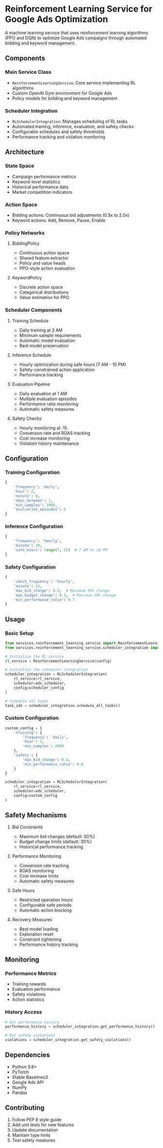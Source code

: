 # Reinforcement Learning Service for Google Ads Optimization

A machine learning service that uses reinforcement learning algorithms (PPO and DQN) to optimize Google Ads campaigns through automated bidding and keyword management.

## Components

### Main Service Class
- `ReinforcementLearningService`: Core service implementing RL algorithms
- Custom OpenAI Gym environment for Google Ads
- Policy models for bidding and keyword management

### Scheduler Integration
- `RLSchedulerIntegration`: Manages scheduling of RL tasks
- Automated training, inference, evaluation, and safety checks
- Configurable schedules and safety thresholds
- Performance tracking and violation monitoring

## Architecture

### State Space
- Campaign performance metrics
- Keyword-level statistics
- Historical performance data
- Market competition indicators

### Action Space
- Bidding actions: Continuous bid adjustments (0.5x to 2.0x)
- Keyword actions: Add, Remove, Pause, Enable

### Policy Networks
1. BiddingPolicy
   - Continuous action space
   - Shared feature extractor
   - Policy and value heads
   - PPO-style action evaluation

2. KeywordPolicy
   - Discrete action space
   - Categorical distributions
   - Value estimation for PPO

### Scheduler Components
1. Training Schedule
   - Daily training at 2 AM
   - Minimum sample requirements
   - Automatic model evaluation
   - Best model preservation

2. Inference Schedule
   - Hourly optimization during safe hours (7 AM - 10 PM)
   - Safety-constrained action application
   - Performance tracking

3. Evaluation Pipeline
   - Daily evaluation at 1 AM
   - Multiple evaluation episodes
   - Performance ratio monitoring
   - Automatic safety measures

4. Safety Checks
   - Hourly monitoring at :15
   - Conversion rate and ROAS tracking
   - Cost increase monitoring
   - Violation history maintenance

## Configuration

### Training Configuration
```python
{
    'frequency': 'daily',
    'hour': 2,
    'minute': 0,
    'days_between': 1,
    'min_samples': 1000,
    'evaluation_episodes': 5
}
```

### Inference Configuration
```python
{
    'frequency': 'hourly',
    'minute': 30,
    'safe_hours': range(7, 22)  # 7 AM to 10 PM
}
```

### Safety Configuration
```python
{
    'check_frequency': 'hourly',
    'minute': 15,
    'max_bid_change': 0.5,  # Maximum 50% change
    'max_budget_change': 0.3,  # Maximum 30% change
    'min_performance_ratio': 0.7
}
```

## Usage

### Basic Setup
```python
from services.reinforcement_learning_service import ReinforcementLearningService
from services.reinforcement_learning_service.scheduler_integration import RLSchedulerIntegration

# Initialize the RL service
rl_service = ReinforcementLearningService(config)

# Initialize the scheduler integration
scheduler_integration = RLSchedulerIntegration(
    rl_service=rl_service,
    scheduler=ads_scheduler,
    config=scheduler_config
)

# Schedule all tasks
task_ids = scheduler_integration.schedule_all_tasks()
```

### Custom Configuration
```python
custom_config = {
    'training': {
        'frequency': 'daily',
        'hour': 3,
        'min_samples': 2000
    },
    'safety': {
        'max_bid_change': 0.3,
        'min_performance_ratio': 0.8
    }
}

scheduler_integration = RLSchedulerIntegration(
    rl_service=rl_service,
    scheduler=ads_scheduler,
    config=custom_config
)
```

## Safety Mechanisms

1. Bid Constraints
   - Maximum bid changes (default: 50%)
   - Budget change limits (default: 30%)
   - Historical performance tracking

2. Performance Monitoring
   - Conversion rate tracking
   - ROAS monitoring
   - Cost increase limits
   - Automatic safety measures

3. Safe Hours
   - Restricted operation hours
   - Configurable safe periods
   - Automatic action blocking

4. Recovery Measures
   - Best model loading
   - Exploration reset
   - Constraint tightening
   - Performance history tracking

## Monitoring

### Performance Metrics
- Training rewards
- Evaluation performance
- Safety violations
- Action statistics

### History Access
```python
# Get performance history
performance_history = scheduler_integration.get_performance_history()

# Get safety violations
violations = scheduler_integration.get_safety_violations()
```

## Dependencies
- Python 3.8+
- PyTorch
- Stable Baselines3
- Google Ads API
- NumPy
- Pandas

## Contributing
1. Follow PEP 8 style guide
2. Add unit tests for new features
3. Update documentation
4. Maintain type hints
5. Test safety measures 